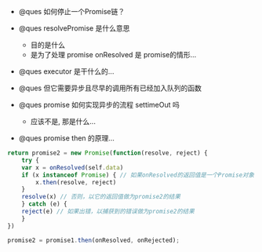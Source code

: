 - @ques 如何停止一个Promise链？

- @ques resolvePromise 是什么意思
    - 目的是什么
    - 是为了处理 promise onResolved 是 promise的情形...

- @ques executor 是干什么的...

- @ques 但它需要异步且尽早的调用所有已经加入队列的函数

- @ques promise 如何实现异步的流程 settimeOut 吗
    - 应该不是, 那是什么...

- @ques promise then 的原理...

```ts
return promise2 = new Promise(function(resolve, reject) {
    try {
    var x = onResolved(self.data)
    if (x instanceof Promise) { // 如果onResolved的返回值是一个Promise对象，直接取它的结果做为promise2的结果
        x.then(resolve, reject)
    }
    resolve(x) // 否则，以它的返回值做为promise2的结果
    } catch (e) {
    reject(e) // 如果出错，以捕获到的错误做为promise2的结果
    }
})

promise2 = promise1.then(onResolved, onRejected);
```